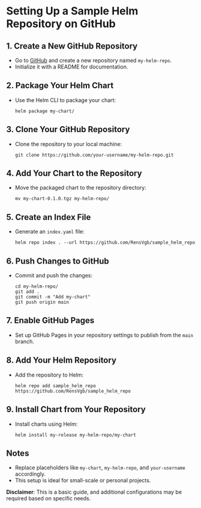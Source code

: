 
# Setting Up a Sample Helm Repository on GitHub

## 1. Create a New GitHub Repository
- Go to [GitHub](https://github.com/) and create a new repository named `my-helm-repo`.
- Initialize it with a README for documentation.

## 2. Package Your Helm Chart
- Use the Helm CLI to package your chart:
  ```shell
  helm package my-chart/
  ```

## 3. Clone Your GitHub Repository
- Clone the repository to your local machine:
  ```shell
  git clone https://github.com/your-username/my-helm-repo.git
  ```

## 4. Add Your Chart to the Repository
- Move the packaged chart to the repository directory:
  ```shell
  mv my-chart-0.1.0.tgz my-helm-repo/
  ```

## 5. Create an Index File
- Generate an `index.yaml` file:
  ```shell
  helm repo index . --url https://github.com/RensVgb/sample_helm_repo
  ```

## 6. Push Changes to GitHub
- Commit and push the changes:
  ```shell
  cd my-helm-repo/
  git add .
  git commit -m "Add my-chart"
  git push origin main
  ```

## 7. Enable GitHub Pages
- Set up GitHub Pages in your repository settings to publish from the `main` branch.

## 8. Add Your Helm Repository
- Add the repository to Helm:
  ```shell
  helm repo add sample_helm_repo https://github.com/RensVgb/sample_helm_repo
  ```

## 9. Install Chart from Your Repository
- Install charts using Helm:
  ```shell
  helm install my-release my-helm-repo/my-chart
  ```

## Notes
- Replace placeholders like `my-chart`, `my-helm-repo`, and `your-username` accordingly.
- This setup is ideal for small-scale or personal projects.

**Disclaimer**: This is a basic guide, and additional configurations may be required based on specific needs.
